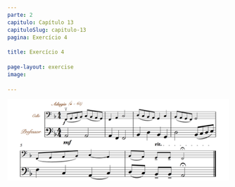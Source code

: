 ```yaml
---
parte: 2
capitulo: Capítulo 13
capituloSlug: capitulo-13
pagina: Exercício 4

title: Exercício 4

page-layout: exercise
image:

---
```


<img src="/assets/graphics/content/2_6_1_5.png"/>
